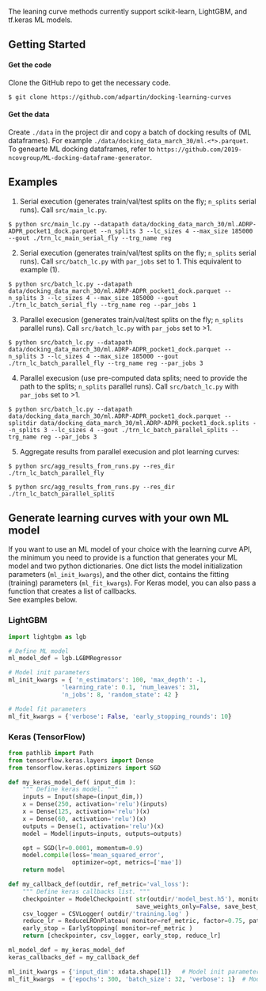 The leaning curve methods currently support scikit-learn, LightGBM, and tf.keras ML models.

## Getting Started
#### Get the code
Clone the GitHub repo to get the necessary code. 
```
$ git clone https://github.com/adpartin/docking-learning-curves
```
#### Get the data
Create `./data` in the project dir and copy a batch of docking results of (ML dataframes). For example `./data/docking_data_march_30/ml.<*>.parquet`.<br>
To genearte ML docking dataframes, refer to `https://github.com/2019-ncovgroup/ML-docking-dataframe-generator`.

## Examples
1. Serial execution (generates train/val/test splits on the fly; `n_splits` serial runs). Call `src/main_lc.py`.
```
$ python src/main_lc.py --datapath data/docking_data_march_30/ml.ADRP-ADPR_pocket1_dock.parquet --n_splits 3 --lc_sizes 4 --max_size 185000 --gout ./trn_lc_main_serial_fly --trg_name reg
```

2. Serial execution (generates train/val/test splits on the fly; `n_splits` serial runs). Call `src/batch_lc.py` with `par_jobs` set to 1. This equivalent to example (1).
```
$ python src/batch_lc.py --datapath data/docking_data_march_30/ml.ADRP-ADPR_pocket1_dock.parquet --n_splits 3 --lc_sizes 4 --max_size 185000 --gout ./trn_lc_batch_serial_fly --trg_name reg --par_jobs 1
```

3. Parallel execusion (generates train/val/test splits on the fly; `n_splits` parallel runs). Call `src/batch_lc.py` with `par_jobs` set to >1.
```
$ python src/batch_lc.py --datapath data/docking_data_march_30/ml.ADRP-ADPR_pocket1_dock.parquet --n_splits 3 --lc_sizes 4 --max_size 185000 --gout ./trn_lc_batch_parallel_fly --trg_name reg --par_jobs 3
```

4. Parallel execusion (use pre-computed data splits; need to provide the path to the splits; `n_splits` parallel runs). Call `src/batch_lc.py` with `par_jobs` set to >1.
```
$ python src/batch_lc.py --datapath data/docking_data_march_30/ml.ADRP-ADPR_pocket1_dock.parquet --splitdir data/docking_data_march_30/ml.ADRP-ADPR_pocket1_dock.splits --n_splits 3 --lc_sizes 4 --gout ./trn_lc_batch_parallel_splits --trg_name reg --par_jobs 3
```

5. Aggregate results from parallel execusion and plot learning curves:
```
$ python src/agg_results_from_runs.py --res_dir ./trn_lc_batch_parallel_fly
```
```
$ python src/agg_results_from_runs.py --res_dir ./trn_lc_batch_parallel_splits
```

## Generate learning curves with your own ML model
If you want to use an ML model of your choice with the learning curve API, the minimum you need to provide is a function that generates your ML model and two python dictionaries.
One dict lists the model initialization parameters (`ml_init_kwargs`), and the other dict, contains the fitting (training) parameters (`ml_fit_kwargs`). For Keras model, you can also pass a function that creates a list of callbacks.<br>
See examples below. <be>

### LightGBM
```python
import lightgbm as lgb

# Define ML model
ml_model_def = lgb.LGBMRegressor

# Model init parameters
ml_init_kwargs = { 'n_estimators': 100, 'max_depth': -1,
	     	   'learning_rate': 0.1, 'num_leaves': 31,
	     	   'n_jobs': 8, 'random_state': 42 }

# Model fit parameters
ml_fit_kwargs = {'verbose': False, 'early_stopping_rounds': 10}
```

### Keras (TensorFlow)
```python
from pathlib import Path
from tensorflow.keras.layers import Dense
from tensorflow.keras.optimizers import SGD

def my_keras_model_def( input_dim ):
    """ Define keras model. """
    inputs = Input(shape=(input_dim,))
    x = Dense(250, activation='relu')(inputs)
    x = Dense(125, activation='relu')(x)
    x = Dense(60, activation='relu')(x)
    outputs = Dense(1, activation='relu')(x)
    model = Model(inputs=inputs, outputs=outputs)

    opt = SGD(lr=0.0001, momentum=0.9)
    model.compile(loss='mean_squared_error',
                  optimizer=opt, metrics=['mae'])
    return model

def my_callback_def(outdir, ref_metric='val_loss'):
    """ Define keras callbacks list. """
    checkpointer = ModelCheckpoint( str(outdir/'model_best.h5'), monitor='val_loss',
                                    save_weights_only=False, save_best_only=True )
    csv_logger = CSVLogger( outdir/'training.log' )
    reduce_lr = ReduceLROnPlateau( monitor=ref_metric, factor=0.75, patience=25 )
    early_stop = EarlyStopping( monitor=ref_metric )
    return [checkpointer, csv_logger, early_stop, reduce_lr]

ml_model_def = my_keras_model_def
keras_callbacks_def = my_callback_def

ml_init_kwargs = {'input_dim': xdata.shape[1]}   # Model init parameters
ml_fit_kwargs  = {'epochs': 300, 'batch_size': 32, 'verbose': 1}  # Model fit parameters

```

